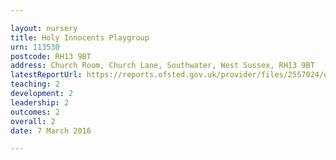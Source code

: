 ```yaml
---

layout: nursery
title: Holy Innocents Playgroup
urn: 113530
postcode: RH13 9BT
address: Church Room, Church Lane, Southwater, West Sussex, RH13 9BT
latestReportUrl: https://reports.ofsted.gov.uk/provider/files/2557024/urn/113530.pdf
teaching: 2
development: 2
leadership: 2
outcomes: 2
overall: 2
date: 7 March 2016

---
```

